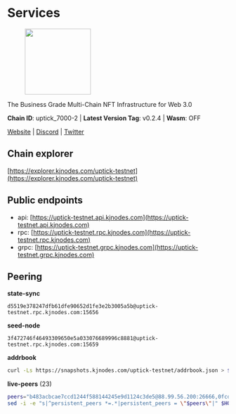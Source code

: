 # Services

<figure><img src="https://raw.githubusercontent.com/kj89/testnet_manuals/main/pingpub/logos/uptick.png" width="150" alt=""><figcaption></figcaption></figure>

The Business Grade Multi-Chain NFT Infrastructure for Web 3.0

**Chain ID**: uptick_7000-2 | **Latest Version Tag**: v0.2.4 | **Wasm**: OFF

[Website](https://uptick.network) | [Discord](https://discord.gg/UzeHS7fu5H) | [Twitter](https://twitter.com/uptickproject)




## Chain explorer
[https://explorer.kjnodes.com/uptick-testnet](https://explorer.kjnodes.com/uptick-testnet)

## Public endpoints

* api: [https://uptick-testnet.api.kjnodes.com](https://uptick-testnet.api.kjnodes.com)
* rpc: [https://uptick-testnet.rpc.kjnodes.com](https://uptick-testnet.rpc.kjnodes.com)
* grpc: [https://uptick-testnet.grpc.kjnodes.com](https://uptick-testnet.grpc.kjnodes.com)

## Peering

**state-sync**

```text
d5519e378247dfb61dfe90652d1fe3e2b3005a5b@uptick-testnet.rpc.kjnodes.com:15656
```

**seed-node**

```text
3f472746f46493309650e5a033076689996c8881@uptick-testnet.rpc.kjnodes.com:15659
```

**addrbook**
```bash
curl -Ls https://snapshots.kjnodes.com/uptick-testnet/addrbook.json > $HOME/.uptickd/config/addrbook.json
```

**live-peers** (23)
```bash
peers="b483acbcae7ccd1244f588144245e9d1124c3de5@88.99.56.200:26666,0fcdc6af694d5b9995340549e5ce444dc96de3e0@195.201.197.4:15656,1c66685cbf5c8dc0a739eb57c896d35eb2eed17c@141.94.139.233:28656,20aaf646f9c766a8b81d838554ba6e593122ed1f@46.4.122.236:36656,3cffe20d473b0bd4451d330da8b741b5d42dcb44@65.21.131.215:26666,8096fef589ead4cd3a1aef83110b0241e63d5747@38.242.239.25:26656,6b5375296e81501b0db0a34a7a04f39520400214@65.108.45.200:27565,7849e4320385434b0828a3e0206a3b69767393f6@65.109.91.227:26656,d5519e378247dfb61dfe90652d1fe3e2b3005a5b@65.109.68.190:15656,07df6fd3f41c4bda761931831439ab248eb3dae4@91.223.3.190:55056,2763c95b0c9b0b31c312b06d6ae6887968fb9830@194.163.154.224:26656,d8777278648d8fc93800692a8b96a7f104df4f9a@194.163.135.127:26656,75f90b4070eab7a20dc60974c85069389c77d89d@38.242.239.27:26656,962d620d21ce5caba3e765501dd9b309cfac234f@78.31.64.11:26356,f06b6a57001440bf3507ba2f09a3010f6d50080b@135.181.133.37:29656,0105e6bcc1d69031d27817110050319446101362@65.108.197.178:31656,70c19420bb2d40c5a6c3466c69ead6e0877b9cc7@45.85.250.108:26656,7a4f1c0baa2ff31c02163fb658c4eb8d119193c7@95.214.52.173:26656,75aa14851ff12bd4825fe5679958dc278086e2b9@95.216.14.72:34656,0afb5ce897e69eec34fb32bf87f4a2f93f79e0b3@65.109.65.210:30656,b1f4cbece3a83ea55ba28a50281eaa3af9119cd4@65.21.129.95:21256,b14b4e3a46180eccf00d816aed5338db925e2237@185.225.191.149:26656,eb5a3112a64944e2bd701ff8aa99ab95209c6310@185.198.27.110:26656"
sed -i -e "s|^persistent_peers *=.*|persistent_peers = \"$peers\"|" $HOME/.uptickd/config/config.toml
```
